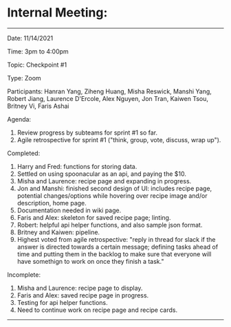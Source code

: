 # Internal Meeting:
_________________________

Date: 11/14/2021

Time: 3pm to 4:00pm

Topic: Checkpoint #1

Type: Zoom

Participants: 
Hanran Yang, Ziheng Huang, Misha Reswick, Manshi Yang, Robert Jiang, 
Laurence D'Ercole, Alex Nguyen, Jon Tran, Kaiwen Tsou, Britney Vi, Faris Ashai

Agenda:
1. Review progress by subteams for sprint #1 so far.
2. Agile retrospective for sprint #1 ("think, group, vote, discuss, wrap up").

Completed:
1. Harry and Fred: functions for storing data.
2. Settled on using spoonacular as an api, and paying the $10.
3. Misha and Laurence: recipe page and expanding in progress.
4. Jon and Manshi: finished second design of UI: includes recipe page,
potential changes/options while hovering over recipe image and/or description,
home page.
5. Documentation needed in wiki page.
6. Faris and Alex: skeleton for saved recipe page; linting.
7. Robert: helpful api helper functions, and also sample json format.
8. Britney and Kaiwen: pipeline.
9. Highest voted from agile retrospective: 
"reply in thread for slack if the answer is directed towards
a certain message; defining tasks ahead of time and putting them in the backlog to make sure that
everyone will have somethign to work on once they finish a task."


Incomplete:
1. Misha and Laurence: recipe page to display.
2. Faris and Alex: saved recipe page in progress.
3. Testing for api helper functions.
4. Need to continue work on recipe page and recipe cards.
_________________________
